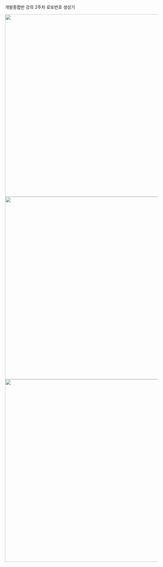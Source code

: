개발종합반 강의 2주차 
로또번호 생성기

<img src="https://github.com/kdbswo/MyLotto/assets/75184363/14c5d1c4-1f75-41ad-9bd7-34b388bfb16a" weith=300dp height=600dp />
<img src="https://github.com/kdbswo/MyLotto/assets/75184363/10029358-4cb7-48c9-811a-5f3155dfb571" weith=300dp height=600dp />
<img src="https://github.com/kdbswo/MyLotto/assets/75184363/7248133d-58c8-45b0-a12f-eca1c7455bed" weith=300dp height=600dp />
